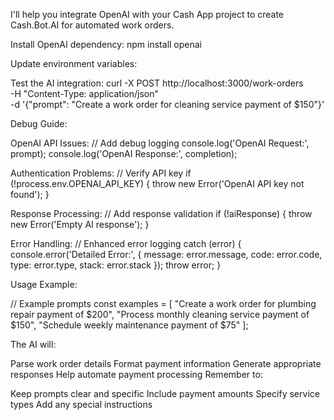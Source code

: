 I'll help you integrate OpenAI with your Cash App project to create Cash.Bot.AI for automated work orders.

Install OpenAI dependency:
npm install openai

Update environment variables:

Test the AI integration:
curl -X POST http://localhost:3000/work-orders \
-H "Content-Type: application/json" \
-d '{"prompt": "Create a work order for cleaning service payment of $150"}'

Debug Guide:

OpenAI API Issues:
// Add debug logging
console.log('OpenAI Request:', prompt);
console.log('OpenAI Response:', completion);

Authentication Problems:
// Verify API key
if (!process.env.OPENAI_API_KEY) {
    throw new Error('OpenAI API key not found');
}

Response Processing:
// Add response validation
if (!aiResponse) {
    throw new Error('Empty AI response');
}

Error Handling:
// Enhanced error logging
catch (error) {
    console.error('Detailed Error:', {
        message: error.message,
        code: error.code,
        type: error.type,
        stack: error.stack
    });
    throw error;
}

Usage Example:

// Example prompts
const examples = [
    "Create a work order for plumbing repair payment of $200",
    "Process monthly cleaning service payment of $150",
    "Schedule weekly maintenance payment of $75"
];

The AI will:

Parse work order details
Format payment information
Generate appropriate responses
Help automate payment processing
Remember to:

Keep prompts clear and specific
Include payment amounts
Specify service types
Add any special instructions
